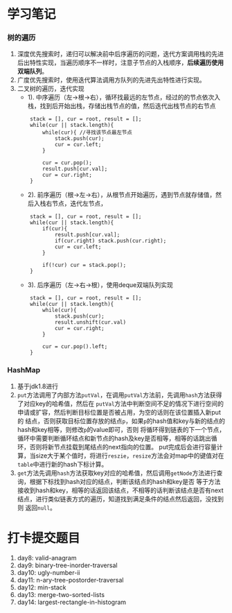 # 学习笔记

### 树的遍历

1. 深度优先搜索时，递归可以解决前中后序遍历的问题，迭代方案调用栈的先进后出特性实现，当遍历顺序不一样时，注意子节点的入栈顺序，**后续遍历使用双端队列**。
2. 广度优先搜索时，使用迭代算法调用方队列的先进先出特性进行实现。
3. 二叉树的遍历，迭代实现
    - 1). 中序遍历（左->根->右），循环找最远的左节点，经过的的节点依次入栈，找到后开始出栈，存储出栈节点的值，然后迭代出栈节点的右节点
    ```
        stack = [], cur = root, result = [];
        while(cur || stack.length){
            while(cur){ //寻找该节点最左节点
                stack.push(cur);
                cur = cur.left;
            }
            
            cur = cur.pop();
            result.push[cur.val];
            cur = cur.right;
        }
    ```
    - 2). 前序遍历（根->左->右），从根节点开始遍历，遇到节点就存储值，然后入栈右节点，迭代左节点，
    ```
        stack = [], cur = root, result = [];
        while(cur || stack.length){
            if(cur){
                result.push[cur.val];
                if(cur.right) stack.push(cur.right);
                cur = cur.left;
            }
            
            if(!cur) cur = stack.pop();
        }
    ```
    - 3). 后序遍历（左->右->根），使用deque双端队列实现
    ``` 
        stack = [], cur = root, result = [];
        while(cur || stack.length){
            while(cur){
                stack.push(cur);
                result.unshift(cur.val)
                cur = cur.right;
            }
            
            cur = cur.pop().left;
        }
    ```

### HashMap

1. 基于jdk1.8进行
2. `put`方法调用了内部方法`putVal`，在调用`putVal`方法前，先调用`hash`方法获得了对应key的哈希值，然后在
`putVal`方法中判断空间不足的情况下进行空间的申请或扩容，然后判断目标位置是否被占用，为空的话则在该位置插入新put的
结点，否则获取目标位置存放的结点`p`，如果`p`的hash值和key与新的结点的hash和key相等，则修改`p`的value即可，否则
将循环得到链表的下一个节点，循环中需要判断循环结点和新节点的hash及key是否相等，相等的话跳出循环，否则将新节点挂载到尾结点的next指向的位置。
put完成后会进行容量计算，当size大于某个值时，将进行`reszie`，`resize`方法会对map中的键值对在`table`中进行新的hash下标计算。
3. `get`方法先调用`hash`方法获取key对应的哈希值，然后调用`getNode`方法进行查询，根据下标找到hash对应的结点，判断该结点的hash和key是否
等于方法接收到hash和key，相等的话返回该结点，不相等的话判断该结点是否有next结点，进行类似链表方式的遍历，知道找到满足条件的结点然后返回，没找到则
返回`null`。


# 打卡提交题目

1. day8: valid-anagram
2. day9: binary-tree-inorder-traversal
3. day10: ugly-number-ii
4. day11: n-ary-tree-postorder-traversal
5. day12: min-stack
6. day13: merge-two-sorted-lists
7. day14: largest-rectangle-in-histogram